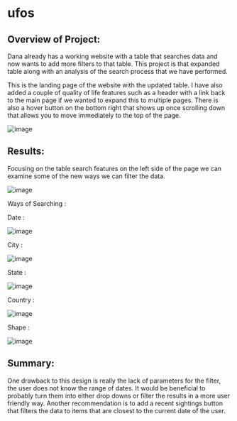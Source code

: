 # ufos
## Overview of Project: 
Dana already has a working website with a table that searches data and now wants to add more filters to that table. This project is that expanded table along with an analysis of the search process that we have performed.

This is the landing page of the website with the updated table. I have also added a couple of quality of life features such as a header with a link back to the main page if we wanted to expand this to multiple pages. There is also a hover button on the bottom right that shows up once scrolling down that allows you to move immediately to the top of the page. 

![image](https://user-images.githubusercontent.com/101137700/175819557-36736e05-4083-4dae-9cad-488d812c2dd0.png)


## Results: 
Focusing on the table search features on the left side of the page we can examine some of the new ways we can filter the data.

![image](https://user-images.githubusercontent.com/101137700/175819843-cad7a7ac-9dbc-4a89-ad1d-4d62eaa0649f.png)



Ways of Searching :

Date :

![image](https://user-images.githubusercontent.com/101137700/175819590-ea0f5038-8d05-44fd-88ac-a314e378a068.png)

City :

![image](https://user-images.githubusercontent.com/101137700/175819602-a9880b33-99a6-4742-8718-5e922fb1c492.png)

State :

![image](https://user-images.githubusercontent.com/101137700/175819609-081da3dc-524b-401c-a896-5b9dc8cf0b6b.png)

Country :

![image](https://user-images.githubusercontent.com/101137700/175819626-25a4400a-41b7-4133-9c29-4a2575764977.png)

Shape :

![image](https://user-images.githubusercontent.com/101137700/175819635-3a64a6b8-2be8-487d-8586-42a7d51e89c7.png)


## Summary: 
One drawback to this design is really the lack of parameters for the filter, the user does not know the range of dates. It would be beneficial to probably turn them into either drop downs or filter the results in a more user friendly way. Another recommendation is to add a recent sightings button that filters the data to items that are closest to the current date of the user. 